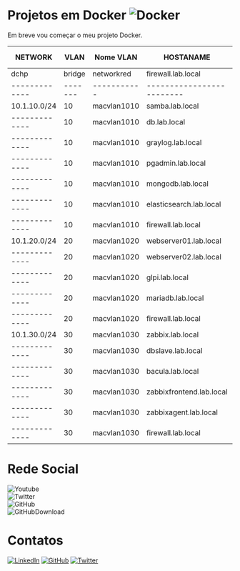 Projetos em Docker ![Docker](https://img.shields.io/github/stars/kelseysantos/docker?style=flat-square)
==================

Em breve vou começar o meu projeto Docker.

| NETWORK       | VLAN    | Nome VLAN   | HOSTANAME                 | Endereço de IP  |
| ------------- | ------- | ----------- | ------------------------- | --------------- |
| dchp          | bridge  | networkred  | firewall.lab.local        | `dhcp`          |
| ------------- | ------- | ----------- | ------------------------- | --------------- |
| 10.1.10.0/24  | 10      | macvlan1010 | samba.lab.local           | `10.1.10.10`    |
| ------------- | 10      | macvlan1010 | db.lab.local              | `10.1.10.11`    |
| ------------- | 10      | macvlan1010 | graylog.lab.local         | `10.1.10.12`    |
| ------------- | 10      | macvlan1010 | pgadmin.lab.local         | `10.1.10.13`    |
| ------------- | 10      | macvlan1010 | mongodb.lab.local         | `10.1.10.14`    |
| ------------- | 10      | macvlan1010 | elasticsearch.lab.local   | `10.1.10.15`    |
| ------------- | 10      | macvlan1010 | firewall.lab.local        | `10.1.10.254`   |
| 10.1.20.0/24  | 20      | macvlan1020 | webserver01.lab.local     | `10.1.20.10`    |
| ------------- | 20      | macvlan1020 | webserver02.lab.local     | `10.1.20.11`    |
| ------------- | 20      | macvlan1020 | glpi.lab.local            | `10.1.20.12`    |
| ------------- | 20      | macvlan1020 | mariadb.lab.local         | `10.1.20.13`    |
| ------------- | 20      | macvlan1020 | firewall.lab.local        | `10.1.20.254`   |
| 10.1.30.0/24  | 30      | macvlan1030 | zabbix.lab.local          | `10.1.30.10`    |
| ------------- | 30      | macvlan1030 | dbslave.lab.local         | `10.1.30.11`    |
| ------------- | 30      | macvlan1030 | bacula.lab.local          | `10.1.30.12`    |
| ------------- | 30      | macvlan1030 | zabbixfrontend.lab.local  | `10.1.30.13`    |
| ------------- | 30      | macvlan1030 | zabbixagent.lab.local     | `10.1.30.14`    |
| ------------- | 30      | macvlan1030 | firewall.lab.local        | `10.1.30.254`   |

# Rede Social

![Youtube](https://img.shields.io/youtube/channel/subscribers/UCXS1xLbEwr12d97UyIEw6_w?style=social)<br>
![Twitter](https://img.shields.io/twitter/follow/kelseysantos?style=social)<br>
![GitHub](https://img.shields.io/github/followers/kelseysantos?style=social)<br>
![GitHubDownload](https://img.shields.io/github/downloads/kelseysantos/docker/total)

# Contatos

[![LinkedIn](https://img.shields.io/badge/linkedin-%230077B5.svg?style=for-the-badge&logo=linkedin&logoColor=white)](https://www.linkedin.com/in/kelseysantos/)
[![GitHub](https://img.shields.io/badge/github-%23121011.svg?style=for-the-badge&logo=github&logoColor=white)](https://github.com/kelseysantos)
[![Twitter](https://img.shields.io/badge/<handle>-%231DA1F2.svg?style=for-the-badge&logo=Twitter&logoColor=white)](https://twitter.com/kelseysantos)
